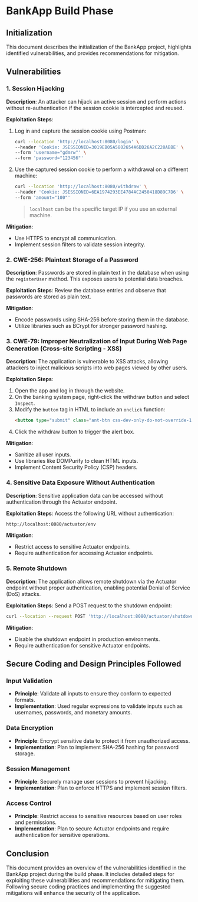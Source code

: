 # BankApp Build Phase

## Initialization

This document describes the initialization of the BankApp project, highlights identified vulnerabilities, and provides recommendations for mitigation.

## Vulnerabilities

### 1. Session Hijacking

**Description**:
An attacker can hijack an active session and perform actions without re-authentication if the session cookie is intercepted and reused.

**Exploitation Steps**:
1. Log in and capture the session cookie using Postman:
    ```bash
    curl --location 'http://localhost:8080/login' \
    --header 'Cookie: JSESSIONID=3019EB05A5802654A6DD26A2C228ABBE' \
    --form 'username="gdmrw"' \
    --form 'password="123456"'
    ```
2. Use the captured session cookie to perform a withdrawal on a different machine:
    ```bash
    curl --location 'http://localhost:8080/withdraw' \
    --header 'Cookie: JSESSIONID=6EA1974293EE4784AC2450418D89C7D6' \
    --form 'amount="100"'
    ```
   > `localhost` can be the specific target IP if you use an external machine.

**Mitigation**:
- Use HTTPS to encrypt all communication.
- Implement session filters to validate session integrity.

### 2. CWE-256: Plaintext Storage of a Password

**Description**:
Passwords are stored in plain text in the database when using the `registerUser` method. This exposes users to potential data breaches.

**Exploitation Steps**:
Review the database entries and observe that passwords are stored as plain text.

**Mitigation**:
- Encode passwords using SHA-256 before storing them in the database.
- Utilize libraries such as BCrypt for stronger password hashing.

### 3. CWE-79: Improper Neutralization of Input During Web Page Generation (Cross-site Scripting - XSS)

**Description**:
The application is vulnerable to XSS attacks, allowing attackers to inject malicious scripts into web pages viewed by other users.

**Exploitation Steps**:
1. Open the app and log in through the website.
2. On the banking system page, right-click the withdraw button and select `Inspect`.
3. Modify the `button` tag in HTML to include an `onclick` function:
    ```html
    <button type="submit" class="ant-btn css-dev-only-do-not-override-1r287do ant-btn-primary" onclick="alert('XSS Attack!');"><span>Withdraw</span></button>
    ```
4. Click the withdraw button to trigger the alert box.

**Mitigation**:
- Sanitize all user inputs.
- Use libraries like DOMPurify to clean HTML inputs.
- Implement Content Security Policy (CSP) headers.

### 4. Sensitive Data Exposure Without Authentication

**Description**:
Sensitive application data can be accessed without authentication through the Actuator endpoint.

**Exploitation Steps**:
Access the following URL without authentication:
```bash
http://localhost:8080/actuator/env
```

**Mitigation**:
- Restrict access to sensitive Actuator endpoints.
- Require authentication for accessing Actuator endpoints.

### 5. Remote Shutdown

**Description**:
The application allows remote shutdown via the Actuator endpoint without proper authentication, enabling potential Denial of Service (DoS) attacks.

**Exploitation Steps**:
Send a POST request to the shutdown endpoint:
```bash
curl --location --request POST 'http://localhost:8080/actuator/shutdown'
```

**Mitigation**:
- Disable the shutdown endpoint in production environments.
- Require authentication for sensitive Actuator endpoints.

## Secure Coding and Design Principles Followed

### Input Validation

- **Principle**: Validate all inputs to ensure they conform to expected formats.
- **Implementation**: Used regular expressions to validate inputs such as usernames, passwords, and monetary amounts.

### Data Encryption

- **Principle**: Encrypt sensitive data to protect it from unauthorized access.
- **Implementation**: Plan to implement SHA-256 hashing for password storage.

### Session Management

- **Principle**: Securely manage user sessions to prevent hijacking.
- **Implementation**: Plan to enforce HTTPS and implement session filters.

### Access Control

- **Principle**: Restrict access to sensitive resources based on user roles and permissions.
- **Implementation**: Plan to secure Actuator endpoints and require authentication for sensitive operations.

## Conclusion

This document provides an overview of the vulnerabilities identified in the BankApp project during the build phase. It includes detailed steps for exploiting these vulnerabilities and recommendations for mitigating them. Following secure coding practices and implementing the suggested mitigations will enhance the security of the application.
